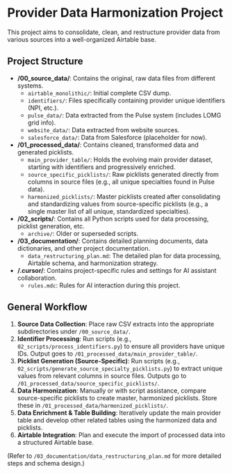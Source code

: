 # Provider Data Harmonization Project

This project aims to consolidate, clean, and restructure provider data from various sources into a well-organized Airtable base.

## Project Structure

-   **/00_source_data/**: Contains the original, raw data files from different systems.
    -   `airtable_monolithic/`: Initial complete CSV dump.
    -   `identifiers/`: Files specifically containing provider unique identifiers (NPI, etc.).
    -   `pulse_data/`: Data extracted from the Pulse system (includes LOMG grid info).
    -   `website_data/`: Data extracted from website sources.
    -   `salesforce_data/`: Data from Salesforce (placeholder for now).
-   **/01_processed_data/**: Contains cleaned, transformed data and generated picklists.
    -   `main_provider_table/`: Holds the evolving main provider dataset, starting with identifiers and progressively enriched.
    -   `source_specific_picklists/`: Raw picklists generated directly from columns in source files (e.g., all unique specialties found in Pulse data).
    -   `harmonized_picklists/`: Master picklists created after consolidating and standardizing values from source-specific picklists (e.g., a single master list of all unique, standardized specialties).
-   **/02_scripts/**: Contains all Python scripts used for data processing, picklist generation, etc.
    -   `archive/`: Older or superseded scripts.
-   **/03_documentation/**: Contains detailed planning documents, data dictionaries, and other project documentation.
    -   `data_restructuring_plan.md`: The detailed plan for data processing, Airtable schema, and harmonization strategy.
-   **/.cursor/**: Contains project-specific rules and settings for AI assistant collaboration.
    -   `rules.mdc`: Rules for AI interaction during this project.

## General Workflow

1.  **Source Data Collection**: Place raw CSV extracts into the appropriate subdirectories under `/00_source_data/`.
2.  **Identifier Processing**: Run scripts (e.g., `02_scripts/process_identifiers.py`) to ensure all providers have unique IDs. Output goes to `/01_processed_data/main_provider_table/`.
3.  **Picklist Generation (Source-Specific)**: Run scripts (e.g., `02_scripts/generate_source_specialty_picklists.py`) to extract unique values from relevant columns in source files. Outputs go to `/01_processed_data/source_specific_picklists/`.
4.  **Data Harmonization**: Manually or with script assistance, compare source-specific picklists to create master, harmonized picklists. Store these in `/01_processed_data/harmonized_picklists/`.
5.  **Data Enrichment & Table Building**: Iteratively update the main provider table and develop other related tables using the harmonized data and picklists.
6.  **Airtable Integration**: Plan and execute the import of processed data into a structured Airtable base.

(Refer to `/03_documentation/data_restructuring_plan.md` for more detailed steps and schema design.) 